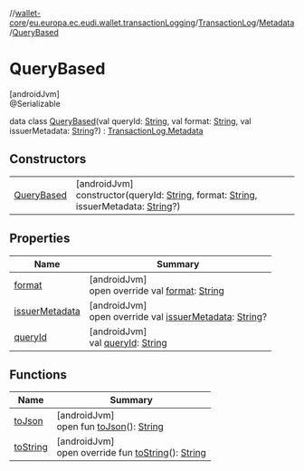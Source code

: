 //[wallet-core](../../../../../index.md)/[eu.europa.ec.eudi.wallet.transactionLogging](../../../index.md)/[TransactionLog](../../index.md)/[Metadata](../index.md)/[QueryBased](index.md)

# QueryBased

[androidJvm]\
@Serializable

data class [QueryBased](index.md)(val queryId: [String](https://kotlinlang.org/api/latest/jvm/stdlib/kotlin-stdlib/kotlin/-string/index.html), val format: [String](https://kotlinlang.org/api/latest/jvm/stdlib/kotlin-stdlib/kotlin/-string/index.html), val issuerMetadata: [String](https://kotlinlang.org/api/latest/jvm/stdlib/kotlin-stdlib/kotlin/-string/index.html)?) : [TransactionLog.Metadata](../index.md)

## Constructors

| | |
|---|---|
| [QueryBased](-query-based.md) | [androidJvm]<br>constructor(queryId: [String](https://kotlinlang.org/api/latest/jvm/stdlib/kotlin-stdlib/kotlin/-string/index.html), format: [String](https://kotlinlang.org/api/latest/jvm/stdlib/kotlin-stdlib/kotlin/-string/index.html), issuerMetadata: [String](https://kotlinlang.org/api/latest/jvm/stdlib/kotlin-stdlib/kotlin/-string/index.html)?) |

## Properties

| Name | Summary |
|---|---|
| [format](format.md) | [androidJvm]<br>open override val [format](format.md): [String](https://kotlinlang.org/api/latest/jvm/stdlib/kotlin-stdlib/kotlin/-string/index.html) |
| [issuerMetadata](issuer-metadata.md) | [androidJvm]<br>open override val [issuerMetadata](issuer-metadata.md): [String](https://kotlinlang.org/api/latest/jvm/stdlib/kotlin-stdlib/kotlin/-string/index.html)? |
| [queryId](query-id.md) | [androidJvm]<br>val [queryId](query-id.md): [String](https://kotlinlang.org/api/latest/jvm/stdlib/kotlin-stdlib/kotlin/-string/index.html) |

## Functions

| Name | Summary |
|---|---|
| [toJson](../to-json.md) | [androidJvm]<br>open fun [toJson](../to-json.md)(): [String](https://kotlinlang.org/api/latest/jvm/stdlib/kotlin-stdlib/kotlin/-string/index.html) |
| [toString](to-string.md) | [androidJvm]<br>open override fun [toString](to-string.md)(): [String](https://kotlinlang.org/api/latest/jvm/stdlib/kotlin-stdlib/kotlin/-string/index.html) |
